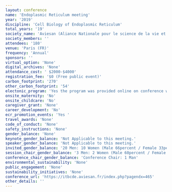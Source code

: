 ```yaml
---
layout: conference 
name: 'Endoplasmic Reticulum meeting'
year: '2019'
discipline: 'Cell Biology of Endoplasmic Reticulum'
total_years: '19'
society_name: 'Aviesan (Aliance Nationale pour le science de la vie et de la sante)'
society_members: ''
attendees: '180'
venue: 'Paris (FR)'
frequency: 'Annual'
sponsors: ''
virtual_option: 'None'
digital_archives: 'None'
attendance_cost: ' $2000-$4000'
registration_fee: '$0 (Free public event)'
carbon_footprint: '270'
other_carbon_footprint: '54'
electonic_program: 'Yes the program was provided online on conference website.'
onsite_maternity: 'No'
onsite_childcare: 'No'
caregiver_grant: 'None'
career_development: 'No'
ecr_promotion_events: 'Yes '
travel_awards: 'None'
code_of_conduct: 'None'
safety_instructions: 'None'
gender_balance: 'None'
keynote_gender_balance: 'Not Applicable to this meeting.'
speaker_gender_balance: 'Not Applicable to this meeting.'
invited_gender_balance: '20 Men: 10 Women (Male 66percent / Female 33percent)'
session_chair_gender_balance: '3 Men: 2 Women (Male 60percent / Female 40percent)'
conference_chair_gender_balance: 'Conference Chair: 1 Man'
environmental_sustainability: 'None'
public_engagement: 'None'
sustainability_initiatives: 'None'
conference_url: 'https://itbcde.aviesan.fr/index.php?pagendx=465'
other_details: ''
---
```


